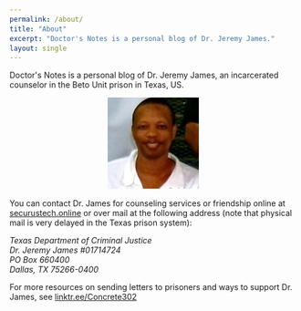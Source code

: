 ```yaml
---
permalink: /about/
title: "About"
excerpt: "Doctor's Notes is a personal blog of Dr. Jeremy James."
layout: single
---
```


Doctor's Notes is a personal blog of Dr. Jeremy James, an incarcerated counselor in the Beto Unit prison in Texas, US. 

<p align="center">
  <img src="/assets/images/cropped_pic_drjames.png">
</p>

You can contact Dr. James for counseling services or friendship online at [securustech.online](https://securustech.online/#/login) or over mail at the following address (note that physical mail is very delayed in the Texas prison system):

_Texas Department of Criminal Justice  
Dr. Jeremy James #01714724  
PO Box 660400  
Dallas, TX 75266-0400_

For more resources on sending letters to prisoners and ways to support Dr. James, see [linktr.ee/Concrete302](https://linktr.ee/Concrete302)
